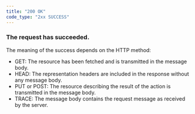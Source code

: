 ```yaml
---
title: "200 OK"
code_type: "2xx SUCCESS"
---
```


### The request has succeeded.

The meaning of the success depends on the HTTP method:

- GET: The resource has been fetched and is transmitted in the message body.
- HEAD: The representation headers are included in the response without any message body.
- PUT or POST: The resource describing the result of the action is transmitted in the message body.
- TRACE: The message body contains the request message as received by the server.
